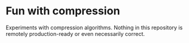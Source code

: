 # Fun with compression

Experiments with compression algorithms. Nothing in this repository is remotely
production-ready or even necessarily correct.
